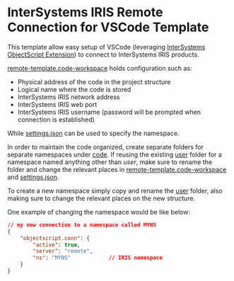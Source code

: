 # InterSystems IRIS Remote Connection for VSCode Template

This template allow easy setup of VSCode (leveraging [InterSystems ObjectScript Extension](https://marketplace.visualstudio.com/items?itemName=intersystems-community.vscode-objectscript)) to connect to InterSystems IRIS products.

[remote-template.code-workspace](remote-template.code-workspace) holds configuration such as:

- Physical address of the code in the project structure
- Logical name where the code is stored
- InterSystems IRIS network address
- InterSystems IRIS web port
- InterSystems IRIS username (password will be prompted when connection is established)

While [settings.json](code/user/.vscode/settings.json) can be used to specify the namespace.

In order to maintain the code organized, create separate folders for separate namespaces under [code](code/). If reusing the existing [user](code/user/) folder for a namespace named anything other than _user_, make sure to rename the folder and change the relevant places in [remote-template.code-workspace](remote-template.code-workspace) and [settings.json](code/user/.vscode/settings.json).

To create a new namespace simply copy and rename the [user](code/user/) folder, also making sure to change the relevant places on the new structure.

One example of changing the namespace would be like below:

```json
// my new connection to a namespace called MYNS
{
    "objectscript.conn": {
        "active": true,
        "server": "remote",
        "ns": "MYNS"            // IRIS namespace
    }
}
```
